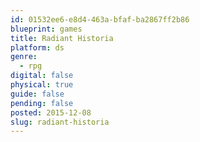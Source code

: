 ```yaml
---
id: 01532ee6-e8d4-463a-bfaf-ba2867ff2b86
blueprint: games
title: Radiant Historia
platform: ds
genre:
  - rpg
digital: false
physical: true
guide: false
pending: false
posted: 2015-12-08
slug: radiant-historia
---
```

